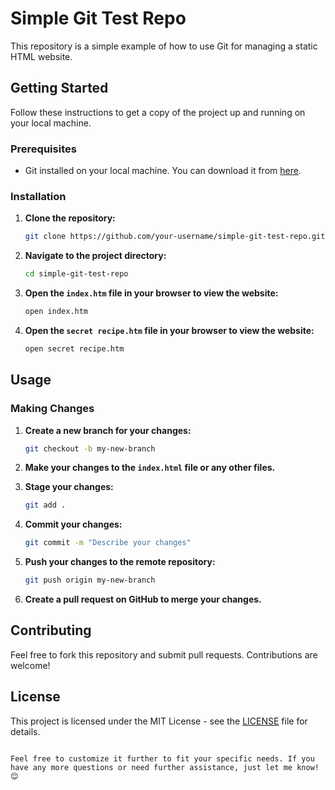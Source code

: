 # Simple Git Test Repo

This repository is a simple example of how to use Git for managing a static HTML website.

## Getting Started

Follow these instructions to get a copy of the project up and running on your local machine.

### Prerequisites

- Git installed on your local machine. You can download it from [here](https://git-scm.com/).

### Installation

1. **Clone the repository:**

   ```sh
   git clone https://github.com/your-username/simple-git-test-repo.git
   ```

2. **Navigate to the project directory:**

   ```sh
   cd simple-git-test-repo
   ```

3. **Open the `index.htm` file in your browser to view the website:**

   ```sh
   open index.htm
   ```
4. **Open the `secret recipe.htm` file in your browser to view the website:**

   ```sh
   open secret recipe.htm
   ```

## Usage

### Making Changes

1. **Create a new branch for your changes:**

   ```sh
   git checkout -b my-new-branch
   ```

2. **Make your changes to the `index.html` file or any other files.**

3. **Stage your changes:**

   ```sh
   git add .
   ```

4. **Commit your changes:**

   ```sh
   git commit -m "Describe your changes"
   ```

5. **Push your changes to the remote repository:**

   ```sh
   git push origin my-new-branch
   ```

6. **Create a pull request on GitHub to merge your changes.**

## Contributing

Feel free to fork this repository and submit pull requests. Contributions are welcome!

## License

This project is licensed under the MIT License - see the [LICENSE](LICENSE) file for details.
```

Feel free to customize it further to fit your specific needs. If you have any more questions or need further assistance, just let me know! 😊
